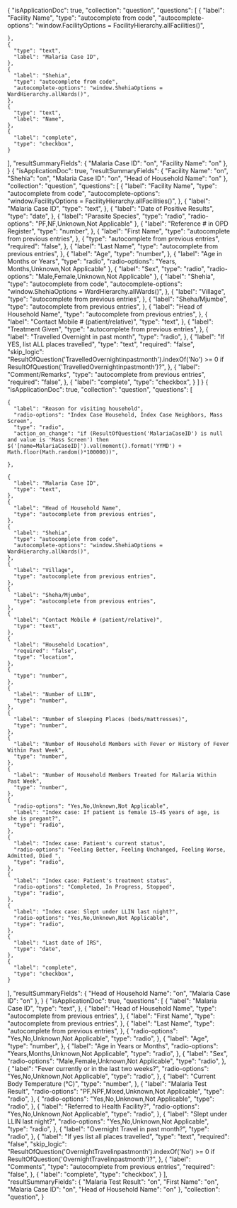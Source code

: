 {
  "isApplicationDoc": true,
  "collection": "question",
  "questions": [
    {
      "label": "Facility Name",
      "type": "autocomplete from code",
      "autocomplete-options": "window.FacilityOptions = FacilityHierarchy.allFacilities()",

    },
    {
      "type": "text",
      "label": "Malaria Case ID",
    },
    {
      "label": "Shehia",
      "type": "autocomplete from code",
      "autocomplete-options": "window.ShehiaOptions = WardHierarchy.allWards()",
    },
    {
      "type": "text",
      "label": "Name",
    },
    {
      "label": "complete",
      "type": "checkbox",
    }
  ],
  "resultSummaryFields": {
    "Malaria Case ID": "on",
    "Facility Name": "on"
  },
}
{
  "isApplicationDoc": true,
  "resultSummaryFields": {
    "Facility Name": "on",
    "Shehia": "on",
    "Malaria Case ID": "on",
    "Head of Household Name": "on"
  },
  "collection": "question",
  "questions": [
    {
      "label": "Facility Name",
      "type": "autocomplete from code",
      "autocomplete-options": "window.FacilityOptions = FacilityHierarchy.allFacilities()",
    },
    {
      "label": "Malaria Case ID",
      "type": "text",
    },
    {
      "label": "Date of Positive Results",
      "type": "date",
    },
    {
      "label": "Parasite Species",
      "type": "radio",
      "radio-options": "PF,NF,Unknown,Not Applicable"
    },
    {
      "label": "Reference # in OPD Register",
      "type": "number",
    },
    {
      "label": "First Name",
      "type": "autocomplete from previous entries",
    },
    {
      "type": "autocomplete from previous entries",
      "required": "false",
    },
    {
      "label": "Last Name",
      "type": "autocomplete from previous entries",
    },
    {
      "label": "Age",
      "type": "number",
    },
    {
      "label": "Age in Months or Years",
      "type": "radio",
      "radio-options": "Years, Months,Unknown,Not Applicable"
    },
    {
      "label": "Sex",
      "type": "radio",
      "radio-options": "Male,Female,Unknown,Not Applicable"
    },
    {
      "label": "Shehia",
      "type": "autocomplete from code",
      "autocomplete-options": "window.ShehiaOptions = WardHierarchy.allWards()",
    },
    {
      "label": "Village",
      "type": "autocomplete from previous entries",
    },
    {
      "label": "Sheha/Mjumbe",
      "type": "autocomplete from previous entries",
    },
    {
      "label": "Head of Household Name",
      "type": "autocomplete from previous entries",
    },
    {
      "label": "Contact Mobile # (patient/relative)",
      "type": "text",
    },
    {
      "label": "Treatment Given",
      "type": "autocomplete from previous entries",
    },
    {
      "label": "Travelled Overnight in past month",
      "type": "radio",
    },
    {
      "label": "If YES, list ALL places travelled",
      "type": "text",
      "required": "false",
      "skip_logic": "ResultOfQuestion('TravelledOvernightinpastmonth').indexOf('No') >= 0 if ResultOfQuestion('TravelledOvernightinpastmonth')?",
    },
    {
      "label": "Comment/Remarks",
      "type": "autocomplete from previous entries",
      "required": "false",
    },
    {
      "label": "complete",
      "type": "checkbox",
    }
  ]
}
{
  "isApplicationDoc": true,
  "collection": "question",
  "questions": [

    {
      "label": "Reason for visiting household",
      "radio-options": "Index Case Household, Index Case Neighbors, Mass Screen",
      "type": "radio",
      "action_on_change": "if (ResultOfQuestion('MalariaCaseID') is null and value is 'Mass Screen') then $('[name=MalariaCaseID]').val(moment().format('YYMD') + Math.floor(Math.random()*100000))",

    },

    {
      "label": "Malaria Case ID",
      "type": "text",
    },
    {
      "label": "Head of Household Name",
      "type": "autocomplete from previous entries",
    },
    {
      "label": "Shehia",
      "type": "autocomplete from code",
      "autocomplete-options": "window.ShehiaOptions = WardHierarchy.allWards()",
    },
    {
      "label": "Village",
      "type": "autocomplete from previous entries",
    },
    {
      "label": "Sheha/Mjumbe",
      "type": "autocomplete from previous entries",
    },
    {
      "label": "Contact Mobile # (patient/relative)",
      "type": "text",
    },
    {
      "label": "Household Location",
      "required": "false",
      "type": "location",
    },
    {
      "type": "number",
    },
    {
      "label": "Number of LLIN",
      "type": "number",
    },
    {
      "label": "Number of Sleeping Places (beds/mattresses)",
      "type": "number",
    },
    {
      "label": "Number of Household Members with Fever or History of Fever Within Past Week",
      "type": "number",
    },
    {
      "label": "Number of Household Members Treated for Malaria Within Past Week",
      "type": "number",
    },
    {
      "radio-options": "Yes,No,Unknown,Not Applicable",
      "label": "Index case: If patient is female 15-45 years of age, is she is pregant?",
      "type": "radio",
    },
    {
      "label": "Index case: Patient's current status",
      "radio-options": "Feeling Better, Feeling Unchanged, Feeling Worse, Admitted, Died ",
      "type": "radio",
    },
    {
      "label": "Index case: Patient's treatment status",
      "radio-options": "Completed, In Progress, Stopped",
      "type": "radio",
    },
    {
      "label": "Index case: Slept under LLIN last night?",
      "radio-options": "Yes,No,Unknown,Not Applicable",
      "type": "radio",
    },
    {
      "label": "Last date of IRS",
      "type": "date",
    },
    {
      "label": "complete",
      "type": "checkbox",
    }
  ],
  "resultSummaryFields": {
    "Head of Household Name": "on",
    "Malaria Case ID": "on"
  },
}
{
  "isApplicationDoc": true,
  "questions": [
    {
      "label": "Malaria Case ID",
      "type": "text",
    },
    {
      "label": "Head of Household Name",
      "type": "autocomplete from previous entries",
    },
    {
      "label": "First Name",
      "type": "autocomplete from previous entries",
    },
    {
      "label": "Last Name",
      "type": "autocomplete from previous entries",
    },
    {
      "radio-options": "Yes,No,Unknown,Not Applicable",
      "type": "radio",
    },
    {
      "label": "Age",
      "type": "number",
    },
    {
      "label": "Age in Years or Months",
      "radio-options": "Years,Months,Unknown,Not Applicable",
      "type": "radio",
    },
    {
      "label": "Sex",
      "radio-options": "Male,Female,Unknown,Not Applicable",
      "type": "radio",
    },
    {
      "label": "Fever currently or in the last two weeks?",
      "radio-options": "Yes,No,Unknown,Not Applicable",
      "type": "radio",
    },
    {
      "label": "Current Body Temperature (°C)",
      "type": "number",
    },
    {
      "label": "Malaria Test Result",
      "radio-options": "PF,NPF,Mixed,Unknown,Not Applicable",
      "type": "radio",
    },
    {
      "radio-options": "Yes,No,Unknown,Not Applicable",
      "type": "radio",
    },
    {
      "label": "Referred to Health Facility?",
      "radio-options": "Yes,No,Unknown,Not Applicable",
      "type": "radio",
    },
    {
      "label": "Slept under LLIN last night?",
      "radio-options": "Yes,No,Unknown,Not Applicable",
      "type": "radio",
    },
    {
      "label": "Overnight Travel in past month?",
      "type": "radio",
    },
    {
      "label": "If yes list all places travelled",
      "type": "text",
      "required": "false",
      "skip_logic": "ResultOfQuestion('OvernightTravelinpastmonth').indexOf('No') >= 0 if ResultOfQuestion('OvernightTravelinpastmonth')?",
    },
    {
      "label": "Comments",
      "type": "autocomplete from previous entries",
      "required": "false",
    },
    {
      "label": "complete",
      "type": "checkbox",
    }
  ],
  "resultSummaryFields": {
    "Malaria Test Result": "on",
    "First Name": "on",
    "Malaria Case ID": "on",
    "Head of Household Name": "on"
  },
  "collection": "question",
}

